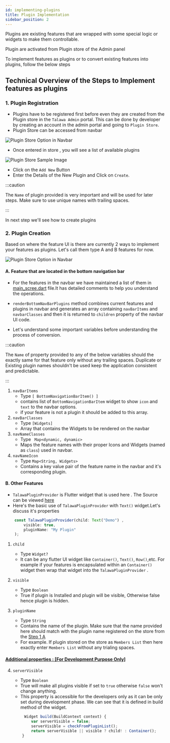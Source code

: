 ```yaml
---
id: implementing-plugins
title: Plugin Implementation
sidebar_position: 2
---
```


Plugins are existing features that are wrapped with some special logic or widgets to make them controllable.

Plugin are activated from Plugin store of the Admin panel

To implement features as plugins or to convert existing features into plugins, follow the below steps

## Technical Overview of the Steps to Implement features as plugins

### 1. Plugin Registration

- Plugins have to be registered first before even they are created from the Plugin store in the `Talawa Admin` portal. This can be done by developer by creating an account in the admin portal and going to `Plugin Store`.
- Plugin Store can be accessed from navbar

![Plugin Store Option in Navbar](/img/docs/plugin/plugin-store-navbar.PNG)

- Once entered in store , you will see a list of available plugins

![Plugin Store Sample Image](/img/docs/plugin/store.PNG)

- Click on the `Add New` Button
- Enter the Details of the New Plugin and Click on `Create`.

:::caution

The `Name` of plugin provided is very important and will be used for later steps.
Make sure to use unique names with trailing spaces.

:::

In next step we'll see how to create plugins

### 2. Plugin Creation

Based on where the feature UI is there are currently 2 ways to implement your features as plugins. Let's call them type A and B features for now.

![Plugin Store Option in Navbar](/img/docs/plugin/plugin-types.PNG)

#### A. Feature that are located in the bottom navigation bar

- For the features in the navbar we have maintained a list of them in [main_scree.dart](https://github.com/PalisadoesFoundation/talawa/blob/develop/lib/views/main_screen.dart) file.It has detailed comments to help you understand the operations.

- `renderBottomNavBarPlugins` method combines current features and plugins in navbar and generates an array containing `navBarItems` and `navbarClasses` and then it is returned to `children` property of the navbar UI code.
- Let's understand some important variables before understanding the process of conversion.

:::caution

The `Name` of property provided to any of the below variables should the exactly same for that feature only without any trailing spaces. Duplicate or Existing plugin names shouldn't be used keep the application consistent and predictable.

:::

1. `navBarItems`
   - Type `[ BottomNavigationBarItem() ]`
   - contains list of `BottomNavigationBarItem` widget to show `icon` and `text` to the navbar options.
   - if your feature is not a plugin it should be added to this array.
2. `navBarClasses`
   - Type `[Widgets]`
   - Array that contains the Widgets to be rendered on the navbar
3. `navNameClasses`
   - Type ` Map<dynamic, dynamic>`
   - Maps the feature names with their proper Icons and Widgets (named as `class`) used in navbar.
4. `navNameIcon`
   - Type `Map<String, Widgets>`
   - Contains a key value pair of the feature name in the navbar and it's corresponding plugin.

#### B. Other Features

- `TalawaPluginProvider` is Flutter widget that is used here . The Source can be viewed [here](https://github.com/PalisadoesFoundation/talawa/blob/develop/lib/plugins/talawa_plugin_provider.dart)
- Here's the basic use of `TalawaPluginProvider` with `Text()` widget.Let's discuss it's properties

```js
    const TalawaPluginProvider(child: Text("Demo") ,
        visible: true,
        pluginName: "My Plugin"
    );
```

1. `child`
   - Type `Widget?`
   - It can be any flutter UI widget like `Container()`, `Text()`, `Row()`,etc. For example if your features is encapsulated within an `Container()` widget then wrap that widget into the `TalawaPluginProvider` .

2. `visible`
   - Type `Boolean`
   - True if plugin is Installed and plugin will be visible, Otherwise false hence plugin is hidden.

3. `pluginName`
   - Type `String`
   - Contains the name of the plugin. Make sure that the name provided here should match with the plugin name registered on the store from the
     [Step 1 A ](#a-feature-that-are-located-in-the-bottom-navigation-bar)
   - For example. If plugin stored on the store as `Members List` then here exactly enter `Members List` without any trialing spaces.

<u>

#### Additional properties : [For Development Purpose Only]

</u>

4. `serverVisible`
   - Type `Boolean`
   - True will make all plugins visible if set to `true` otherwise `false` won't change anything.
   - This property is accessible for the developers only as it can be only set during development phase. We can see that it is defined in build method of the widget.

   ```js
        Widget build(BuildContext context) {
           var serverVisible = false;
           serverVisible = checkFromPluginList();
           return serverVisible || visible ? child! : Container();
       }
   ```
